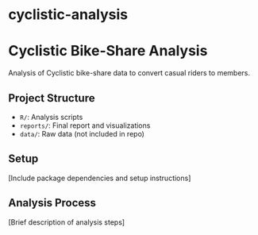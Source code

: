 # cyclistic-analysis

# Cyclistic Bike-Share Analysis

Analysis of Cyclistic bike-share data to convert casual riders to members.

## Project Structure
- `R/`: Analysis scripts
- `reports/`: Final report and visualizations
- `data/`: Raw data (not included in repo)

## Setup
[Include package dependencies and setup instructions]

## Analysis Process
[Brief description of analysis steps]
